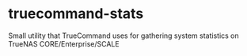 # truecommand-stats
Small utility that TrueCommand uses for gathering system statistics on TrueNAS CORE/Enterprise/SCALE
